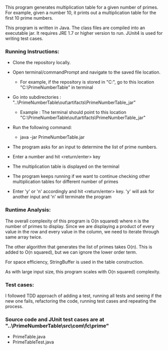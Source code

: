 This program generates multiplication table for a given number of primes.
For example, given a number 10, it prints out a multiplication table for the first 10 prime numbers.

This program is written in Java. The class files are compiled into an executable jar.
It requires JRE 1.7 or higher version to run. JUnit4 is used for writing test cases.


### Running Instructions:

* Clone the repository locally.
* Open terminal/commandPrompt and navigate to the saved file location.
	- For example, if the repository is stored in "C:\", go to this location "C:\PrimeNumberTable" in terminal
* Go into subdirectories : "..\PrimeNumberTable\out\artifacts\PrimeNumberTable_jar"
	 - Example : The terminal should point to this location "C:\PrimeNumberTable\out\artifacts\PrimeNumberTable_jar"
* Run the following command:
	- java -jar PrimeNumberTable.jar

	
* The program asks for an input to determine the list of prime numbers.
* Enter a number and hit <return/enter> key
* The multiplication table is displayed on the terminal
* The program keeps running if we want to continue checking other multiplication tables for different number of primes
* Enter 'y' or 'n' accordingly and hit <return/enter> key. 'y' will ask for another input and 'n' will terminate the program


### Runtime Analysis:

The overall complexity of this program is O(n squared) where n is the number of primes to display.
Since we are displaying a product of every value in the row and every value in the column, we need to iterate through same array twice.

The other algorithm that generates the list of primes takes O(n). This is added to O(n squared), but we can ignore the lower order term.

For space efficiency, StringBuffer is used in the table construction.

As with large input size, this program scales with O(n squared) complexity.


### Test cases:

I followed TDD approach of adding a test, running all tests and seeing if the new one fails, refactoring the code, running test cases and repeating the process.


### Source code and JUnit test cases are at "..\PrimeNumberTable\src\com\fc\prime"
* PrimeTable.java
* PrimeTableTest.java
